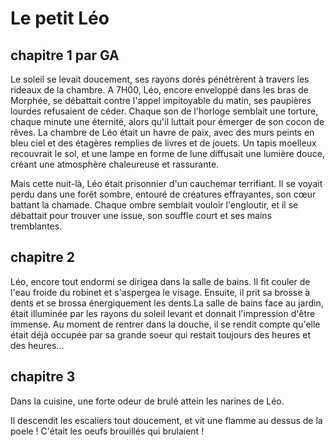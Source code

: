 # Le petit Léo

## chapitre 1 par GA
Le soleil se levait doucement, ses rayons dorés pénétrèrent à travers les rideaux de la chambre. A 7H00, Léo, encore enveloppé dans les bras de Morphée, se débattait contre l'appel impitoyable du matin, ses paupières lourdes refusaient de céder. Chaque son de l'horloge semblait une torture, chaque minute une éternité, alors qu'il luttait pour émerger de son cocon de rêves.
La chambre de Léo était un havre de paix, avec des murs peints en bleu ciel et des étagères remplies de livres et de jouets. Un tapis moelleux recouvrait le sol, et une lampe en forme de lune diffusait une lumière douce, créant une atmosphère chaleureuse et rassurante.

Mais cette nuit-là, Léo était prisonnier d'un cauchemar terrifiant. Il se voyait perdu dans une forêt sombre, entouré de créatures effrayantes, son cœur battant la chamade. Chaque ombre semblait vouloir l'engloutir, et il se débattait pour trouver une issue, son souffle court et ses mains tremblantes.

## chapitre 2
Léo, encore tout endormi se dirigea dans la salle de bains. Il fit couler de l'eau froide du robinet et s'aspergea le visage. Ensuite, il prit sa brosse à dents et se brossa énergiquement les dents.La salle de bains face au jardin, était illuminée par les rayons du soleil levant et donnait l'impression d'être immense. Au moment de rentrer dans la douche, il se rendit compte qu'elle était déjà occupée par sa grande soeur qui restait toujours des heures et des heures...

## chapitre 3
Dans la cuisine, une forte odeur de brulé attein les narines de Léo.

Il descendit les escaliers tout doucement, et vit une flamme au dessus de la poele ! C'était les oeufs brouillés qui brulaient !

